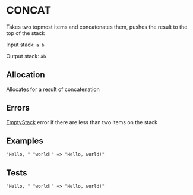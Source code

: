 # CONCAT

Takes two topmost items and concatenates them, pushes the
result to the top of the stack

Input stack: `a b`

Output stack: `ab`

## Allocation

Allocates for a result of concatenation

## Errors

[EmptyStack](./ERRORS/EmptyStack.md) error if there are less than two items on the stack

## Examples

```
"Hello, " "world!" => "Hello, world!"
```

## Tests

```
"Hello, " "world!" => "Hello, world!"
```
